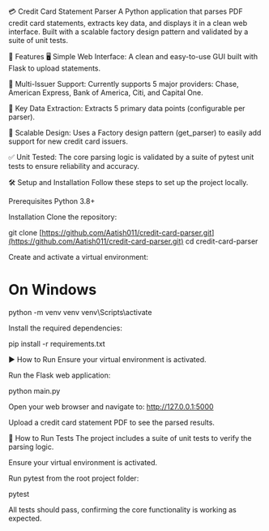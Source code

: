﻿💳 Credit Card Statement Parser
A Python application that parses PDF credit card statements, extracts key data, and displays it in a clean web interface. Built with a scalable factory design pattern and validated by a suite of unit tests.

🚀 Features
🖥️ Simple Web Interface: A clean and easy-to-use GUI built with Flask to upload statements.

🏦 Multi-Issuer Support: Currently supports 5 major providers: Chase, American Express, Bank of America, Citi, and Capital One.

🔑 Key Data Extraction: Extracts 5 primary data points (configurable per parser).

🧩 Scalable Design: Uses a Factory design pattern (get_parser) to easily add support for new credit card issuers.

✅ Unit Tested: The core parsing logic is validated by a suite of pytest unit tests to ensure reliability and accuracy.

🛠️ Setup and Installation
Follow these steps to set up the project locally.

Prerequisites
Python 3.8+

Installation
Clone the repository:

git clone [https://github.com/Aatish011/credit-card-parser.git](https://github.com/Aatish011/credit-card-parser.git)
cd credit-card-parser

Create and activate a virtual environment:

# On Windows
python -m venv venv
venv\Scripts\activate

Install the required dependencies:

pip install -r requirements.txt

▶️ How to Run
Ensure your virtual environment is activated.

Run the Flask web application:

python main.py

Open your web browser and navigate to: http://127.0.0.1:5000

Upload a credit card statement PDF to see the parsed results.

🧪 How to Run Tests
The project includes a suite of unit tests to verify the parsing logic.

Ensure your virtual environment is activated.

Run pytest from the root project folder:

pytest

All tests should pass, confirming the core functionality is working as expected.
 
